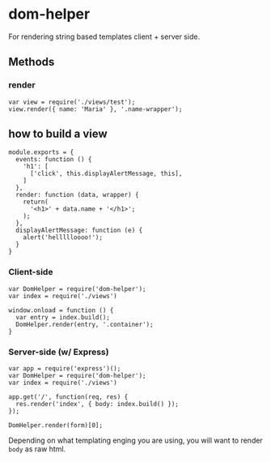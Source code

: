 # dom-helper
For rendering string based templates client + server side.

## Methods
### render
```
var view = require('./views/test');
view.render({ name: 'Maria' }, '.name-wrapper');
```

## how to build a view
````
module.exports = {
  events: function () {
    'h1': [
      ['click', this.displayAlertMessage, this],
    ]
  },
  render: function (data, wrapper) {
    return(
      '<h1>' + data.name + '</h1>';
    );    
  },
  displayAlertMessage: function (e) {
    alert('hellllloooo!');
  }
}
````

### Client-side
````
var DomHelper = require('dom-helper');
var index = require('./views')

window.onload = function () {
  var entry = index.build();
  DomHelper.render(entry, '.container');
}
````

### Server-side (w/ Express)
````
var app = require('express')();
var DomHelper = require('dom-helper');
var index = require('./views')

app.get('/', function(req, res) {
  res.render('index', { body: index.build() });
}); 

DomHelper.render(form)[0];
````

Depending on what templating enging you are using, you will want to render `body` as raw html.

